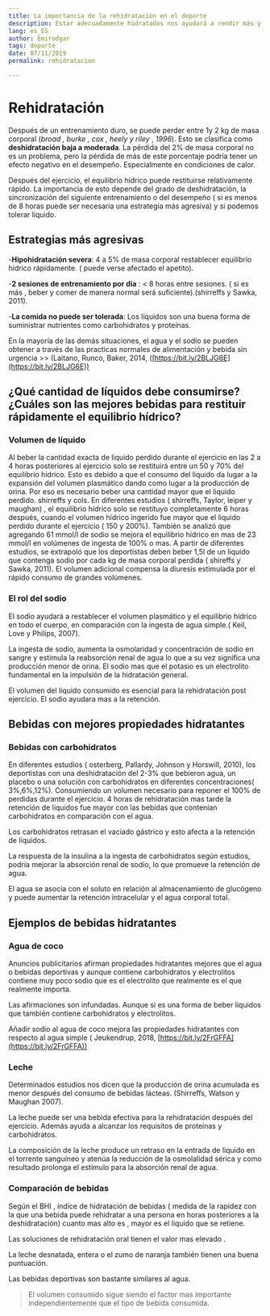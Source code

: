 ```yaml
---
title: La importancia de la rehidratación en el deporte
description: Estar adecuadamente hidratados nos ayudará a rendir más y facilitar la recuperación de nuestro cuerpo.
lang: es_ES
author: Emirodgar
tags: deporte
date: 07/11/2019
permalink: rehidratacion

---
```


# Rehidratación

Después de un entrenamiento duro, se puede perder entre 1y 2 kg de masa corporal (*broad , burke , cox , heely y riley* , *1996*).  Esto se clasifica como **deshidratación baja a moderada**. La pérdida del 2% de masa corporal no es un problema, pero la pérdida de más de este porcentaje podría tener un efecto negativo en el desempeño. Especialmente en condiciones de calor.

Después del ejercicio, el equilibrio hídrico puede restituirse relativamente rápido. La importancia de esto depende del grado de deshidratación, la sincronización del siguiente entrenamiento o del desempeño ( si es menos de 8 horas puede ser necesaria una estrategia más agresiva) y si podemos tolerar líquido.

## Estrategias más agresivas

-**Hipohidratación severa**: 4 a 5% de masa corporal restablecer equilibrio hídrico rápidamente. ( puede verse afectado el apetito).

-**2 sesiones de entrenamiento por dia** : < 8 horas entre sesiones. ( si es más , beber y comer de manera normal será suficiente).(shirreffs y Sawka, 2011).

-**La comida no puede ser tolerada**:  Los líquidos son una buena forma de suministrar nutrientes como carbohidratos y proteínas.

 En la mayoría de las demás situaciones, el agua y el sodio se pueden obtener a través de las practicas normales de alimentación y bebida sin urgencia >> (Laitano, Runco, Baker, 2014, ([https://bit.ly/2BLJG6E](https://bit.ly/2BLJG6E))

## ¿Qué cantidad de líquidos debe consumirse? ¿Cuáles son las mejores bebidas para restituir rápidamente el equilibrio hídrico? 

### Volumen de líquido

 Al beber la cantidad exacta de liquido perdido durante el ejercicio en las 2 a 4 horas posteriores al ejercicio solo se restituirá entre un 50 y 70% del equilibrio hídrico. Esto es debido a que el consumo del liquido da lugar a la expansión del volumen plasmático dando como lugar a la producción de orina. Por eso es necesario beber una cantidad mayor que el liquido perdido. shirreffs y cols. En diferentes estudios ( shirreffs, Taylor, leiper y maughan) , el equilibrio hídrico solo se restituyo completamente 6 horas después, cuando el volumen hídrico ingerido fue mayor que el liquido perdido durante el ejercicio ( 150 y 200%). También se analizó que agregando 61 mmol/l de sodio se mejora el equilibrio hídrico en mas de 23 mmol/l en volúmenes de ingesta de 100% o mas. A partir de diferentes estudios, se extrapoló que los deportistas deben beber 1,5l de un liquido que contenga sodio por cada kg de masa corporal perdida ( shireffs y Sawka, 2011). El volumen adicional compensa la diuresis estimulada por el rápido consumo de grandes volúmenes.

### El rol del sodio

El sodio ayudará a restablecer el volumen plasmático y el equilibrio hídrico en todo el cuerpo, en comparación con la ingesta de agua simple.( Keil, Love y Philips, 2007).

La ingesta de sodio, aumenta la osmolaridad y concentración de sodio en sangre y estimula la reabsorción renal de agua lo que a su vez significa una producción menor de orina. El sodio mas que el potasio es un electrolito fundamental en la impulsión de la hidratación general. 

El volumen del liquido consumido es esencial para la rehidratación post ejercicio. El sodio ayudara mas a la retención.

## Bebidas con mejores propiedades hidratantes

### Bebidas con carbohidratos

En diferentes estudios ( osterberg, Pallardy, Johnson y Horswill, 2010), los deportistas con una deshidratación del 2-3% que bebieron agua, un placebo o una solución con carbohidratos en diferentes concentraciones( 3%,6%,12%). Consumiendo un volumen necesario para reponer el 100% de perdidas durante el ejercicio. 4 horas de rehidratación mas tarde la retención de líquidos fue mayor con las bebidas que contenían carbohidratos en comparación con el agua.

Los carbohidratos retrasan el vaciado gástrico y esto afecta a la retención de líquidos.

La respuesta de la insulina a la ingesta de carbohidratos según estudios, podría mejorar la absorción renal de sodio, lo que promueve la retención de agua.

El agua se asocia con el soluto en relación al almacenamiento de glucógeno y puede aumentar la retención intracelular y el agua corporal total.

## Ejemplos de bebidas hidratantes

### Agua de coco

Anuncios publicitarios afirman propiedades hidratantes mejores que el agua o bebidas deportivas y aunque contiene carbohidratos y electrolitos contiene muy poco sodio que es el electrolito que realmente es el que realmente importa.

Las afirmaciones son infundadas. Aunque si es una forma de beber líquidos que también contiene carbohidratos y electrolitos.

Añadir sodio al agua de coco mejora las propiedades hidratantes con respecto al agua simple ( Jeukendrup, 2018, [https://bit.ly/2FrGFFA](https://bit.ly/2FrGFFA))

### Leche

Determinados estudios nos dicen que la producción de orina acumulada es menor después del consumo de bebidas lácteas. (Shirreffs, Watson y Maughan 2007).

La leche puede ser una bebida efectiva para la rehidratación después del ejercicio. Además ayuda a alcanzar los requisitos de proteínas y carbohidratos.

La composición de la leche produce un retraso en la entrada de liquido en el torrente sanguíneo y atenúa la reducción de la osmolalidad sérica y como resultado prolonga el estimulo para la absorción renal de agua.


### Comparación de bebidas

Según el BHI , índice de hidratación de bebidas ( medida de la rapidez con la que una bebida puede rehidratar a una persona en horas posteriores a la deshidratación) cuanto mas alto es , mayor es el liquido que se retiene.

Las soluciones de rehidratación oral tienen el valor mas elevado .

La leche desnatada, entera o el zumo de naranja también tienen una buena puntuación.

Las bebidas deportivas son bastante similares al agua.

> El volumen consumido sigue siendo el factor mas importante independientemente que el tipo de bebida consumida.
<!--stackedit_data:
eyJoaXN0b3J5IjpbLTY2NjUxNDI2OV19
-->